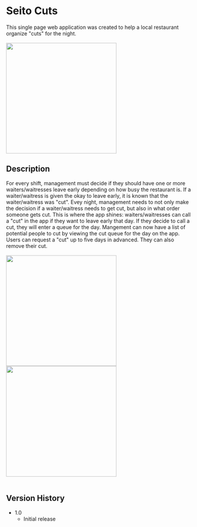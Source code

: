 # Seito Cuts
This single page web application was created to help a local restaurant organize "cuts" for the night.<br/>
<br/>
<img height="300" src="https://firebasestorage.googleapis.com/v0/b/seito-cuts.appspot.com/o/seito-cuts_auth.png?alt=media&token=c304792f-c22b-4da3-bac4-007c3207dd8d">
## Description
 For every shift, management must decide if they should have one or more waiters/waitresses leave early depending on how busy the restaurant is. If a waiter/waitress is given the okay to leave early, it is known that the waiter/waitress was "cut". Evey night, management needs to not only make the decision if a waiter/waitress needs to get cut, but also in what order someone gets cut. This is where the app shines: waiters/waitresses can call a "cut" in the app if they want to leave early that day. If they decide to call a cut, they will enter a queue for the day. Mangement can now have a list of potential people to cut by viewing the cut queue for the day on the app. Users can request a "cut" up to five days in advanced. They can also remove their cut.
 <br/>
 <br/>
 <img height="300" src="https://firebasestorage.googleapis.com/v0/b/seito-cuts.appspot.com/o/seito-cuts_login.png?alt=media&token=a60e062e-6d9c-479b-8cb2-941665e514eb">
 <img height="300" src="https://firebasestorage.googleapis.com/v0/b/seito-cuts.appspot.com/o/seito-cuts_home.png?alt=media&token=b96a42cf-2d0b-4dde-8895-5bf53f3277ad">
 <br/>
 <br/>

 ## Version History
 * 1.0
   * Initial release 

